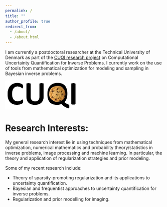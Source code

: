 ```yaml
---
permalink: /
title: ""
author_profile: true
redirect_from: 
  - /about/
  - /about.html
---
```


I am currently a postdoctoral researcher at the Technical University of Denmark as part of the [CUQI research project](https://sites.dtu.dk/cuqi) on Computational Uncertainty Quantification for Inverse Problems. I currently work on the use of tools from mathematical optimization for modeling and sampling in Bayesian inverse problems.

[<img src="images/imgs/cuqi.jpg">](https://sites.dtu.dk/cuqi) 

<!--
The CUQI project's software package: [CUQIpy](https://cuqi-dtu.github.io/CUQIpy/), for Computational Uncertainty Quantification for Inverse Problems in python

[<img src="images/imgs/cuqipy.png" width="40%" height="40%">](https://cuqi-dtu.github.io/CUQIpy/)
-->


Research Interests:
======

My general research interest lie in using techniques from mathematical optimization, numerical mathematics and probability theory/statistics in inverse problems, image processing and machine learning. In particular, the theory and application of regularization strategies and prior modeling.

Some of my recent research include:
- Theory of sparsity-promoting regularization and its applications to uncertainty quantification.
- Bayesian and frequentist approaches to uncertainty quantification for inverse problems.
- Regularization and prior modelling for imaging.
